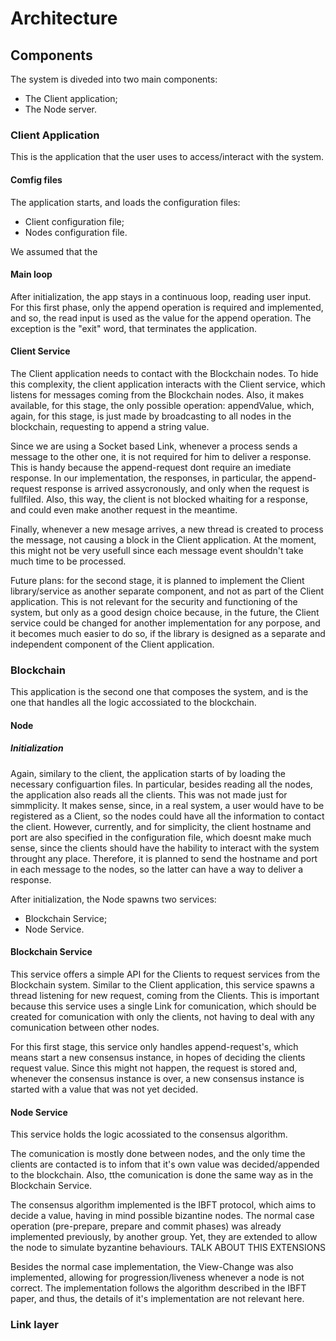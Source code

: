 # Architecture

## Components
The system is diveded into two main components:
- The Client application;
- The Node server.

### Client Application
This is the application that the user uses to access/interact with the system. 

#### Comfig files
The application starts, and loads the configuration files:
- Client configuration file;
- Nodes configuration file.

We assumed that the 

#### Main loop
After initialization, the app stays in a continuous loop, reading user input. For this first phase, only the append operation is required and implemented, and so, the read input is used as the value for the append operation. The exception is the "exit" word, that terminates the application.

#### Client Service
The Client application needs to contact with the Blockchain nodes. To hide this complexity, the client application interacts with the Client service, which listens for messages coming from the Blockchain nodes. Also, it makes available, for this stage, the only possible operation: appendValue, which, again, for this stage, is just made by broadcasting to all nodes in the blockchain, requesting to append a string value.

Since we are using a Socket based Link, whenever a process sends a message to the other one, it is not required for him to deliver a response. This is handy because the append-request dont require an imediate response. In our implementation, the responses, in particular, the append-request response is arrived assycronously, and only when the request is fullfiled. Also, this way, the client is not blocked whaiting for a response, and could even make another request in the meantime.

Finally, whenever a new mesage arrives, a new thread is created to process the message, not causing a block in the Client application. At the moment, this might not be very usefull since each message event shouldn't take much time to be processed.

Future plans: for the second stage, it is planned to implement the Client library/service as another separate component, and not as part of the Client application. This is not relevant for the security and functioning of the system, but only as a good design choice because, in the future, the Client service could be changed for another implementation for any porpose, and it becomes much easier to do so, if the library is designed as a separate and independent component of the Client application.

### Blockchain
This application is the second one that composes the system, and is the one that handles all the logic accossiated to the blockchain.

#### Node

##### Initialization
Again, similary to the client, the application starts of by loading the necessary configuartion files. In particular, besides reading all the nodes, the application also reads all the clients. This was not made just for simmplicity. It makes sense, since, in a real system, a user would have to be registered as a Client, so the nodes could have all the information to contact the client. However, currently, and for simplicity, the client hostname and port are also specified in the configuration file, which doesnt make much sense, since the clients should have the hability to interact with the system throught any place. Therefore, it is planned to send the hostname and port in each message to the nodes, so the latter can have a way to deliver a response.

After initialization, the Node spawns two services:
- Blockchain Service;
- Node Service.

#### Blockchain Service
This service offers a simple API for the Clients to request services from the Blockchain system.
Similar to the Client application, this service spawns a thread listening for new request, coming from the Clients. This is important because this service uses a single Link for comunication, which should be created for comunication with only the clients, not having to deal with any comunication between other nodes.

For this first stage, this service only handles append-request's, which means start a new consensus instance, in hopes of deciding the clients request value. Since this might not happen, the request is stored and, whenever the consensus instance is over, a new consensus instance is started with a value that was not yet decided.

#### Node Service
This service holds the logic acossiated to the consensus algorithm. 

The comunication is mostly done between nodes, and the only time the clients are contacted is to infom that it's own value was decided/appended to the blockchain. Also, tthe comunication is done the same way as in the Blockchain Service.

The consensus algorithm implemented is the IBFT protocol, which aims to decide a value, having in mind possible bizantine nodes. The normal case operation (pre-prepare, prepare and commit phases) was already implemented previously, by another group. Yet, they are extended to allow the node to simulate byzantine behaviours. TALK ABOUT THIS EXTENSIONS

Besides the normal case implementation, the View-Change was also implemented, allowing for progression/liveness whenever a node is not correct. The implementation follows the algorithm described in the IBFT paper, and thus, the details of it's implementation are not relevant here.


### Link layer
